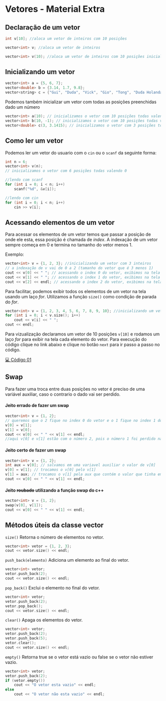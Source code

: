 # Vetores - Material Extra

## Declaração de um vetor

```cpp
int v[10]; //aloca um vetor de inteiros com 10 posições
```

```cpp
vector<int> v; //aloca um vetor de inteiros
```

```cpp
vector<int> v(10); //aloca um vetor de inteiros com 10 posições inicializadas em 0
```

## Inicializando um vetor

```cpp
vector<int> a = {5, 6, 7};
vector<double> b = {3.14, 1.7, 9.8};
vector<string> c = {"Gui", "Duda", "Vick", "Gio", "Tong", "Duda Holanda", "Ligoski", "Victor"};
```

Podemos também inicializar um vetor com todas as posições preenchidas dado um número

```cpp
vector<int> a(10); // inicializamos o vetor com 10 posições todas valendo 0
vector<int> b(10, -1); // inicializamos o vetor com 10 posições todas valendo -1
vector<double> c(3, 3.1415); // inicializamos o vetor com 3 posições todas valendo 3.1415
```

## Como ler um vetor

Podemos ler um vetor do usuario com o ```cin``` ou o ```scanf``` da seguinte forma:

```cpp
int n = 6;
vector<int> v(n); 
// inicializamos o vetor com 6 posições todas valendo 0

//lendo com scanf
for (int i = 0; i < n; i++)
    scanf("%d", &v[i]);

//lendo com cin
for (int i = 0; i < n; i++)
    cin >> v[i];
```

## Acessando elementos de um vetor

Para acessar os elementos de um vetor temos que passar a posição de onde ele esta, essa posição é chamada de *index*. A indexação de um vetor sempre começa em 0 e termina no tamanho do vetor menos 1.

Exemplo:

```cpp
vector<int> v = {1, 2, 3}; //inicializando um vetor com 3 inteiros
// a indexação de v vai de 0 a 2 (tamanho do vetor que é 3 menos 1)
cout << v[0] << " "; // acessando o index 0 do vetor, exibimos na tela o número 1
cout << v[1] << " "; // acessando o index 1 do vetor, exibimos na tela o número 2
cout << v[2] << endl; // acessando o index 2 do vetor, exibimos na tela o número 3
```

Para facilitar, podemos exibir todos os elementos de um vetor na tela usando um laço *for*. Utilizamos a função ```size()``` como condição de parada do *for*.


```cpp
vector<int> v = {1, 2, 3, 4, 5, 6, 7, 8, 9, 10}; //inicializando um vetor com 10 inteiros
for (int i = 0; i < v.size(); i++)
    cout << v[i] << " ";
cout << endl;
``` 
Para vizualização declaramos um vetor de 10 posições ```v[10]``` e rodamos um laço *for* para exibir na tela cada elemento do vetor. Para execução do código clique no link abaixo e clique no botão ```next``` para ir passo a passo no código.

[💻 Código 01](http://www.pythontutor.com/visualize.html#code=%23include%20%3Cbits/stdc%2B%2B.h%3E%0A%0Ausing%20namespace%20std%3B%0A%0Aint%20main%28%29%0A%7B%0A%20%20int%20v%5B10%5D%20%3D%20%7B1,%202,%203,%204,%205,%206,%207,%208,%209,%2010%7D%3B%20//inicializando%20um%20vetor%20com%2010%20inteiros%0A%20%20for%20%28int%20i%20%3D%200%3B%20i%20%3C%2010%3B%20i%2B%2B%29%0A%20%20%20%20%20%20cout%20%3C%3C%20v%5Bi%5D%20%3C%3C%20%22%20%22%3B%0A%20%20cout%20%3C%3C%20endl%3B%0A%20%20return%200%3B%0A%7D&cumulative=false&curInstr=0&heapPrimitives=nevernest&mode=display&origin=opt-frontend.js&py=cpp_g%2B%2B9.3.0&rawInputLstJSON=%5B%5D&textReferences=false)

## Swap

Para fazer uma troca entre duas posições no vetor é preciso de uma variável auxiliar, caso o contrario o dado vai ser perdido.

#### Jeito errado de fazer um swap
```cpp
vector<int> v = {1, 2};
// queremos que o 2 fique no index 0 do vetor e o 1 fique no index 1 do vetor
v[0] = v[1];
v[1] = v[0];
cout << v[0] << " " << v[1] << endl;
//aqui v[0] e v[1] estão com o número 2, pois o número 1 foi perdido na primeira troca
```

#### Jeito certo de fazer um swap
```cpp
vector<int> v = {1, 2};
int aux = v[0]; // salvamos em uma variavel auxiliar o valor de v[0]
v[0] = v[1]; // trocamos o v[0] pelo v[1]
v[1] = aux; // trocamos o v[1] pela aux que contém o valor que tinha em v[0]
cout << v[0] << " " << v[1] << endl;
```

#### Jeito ~~roubado~~ utilizando a função swap do c++
```cpp
vector<int> v = {1, 2};
swap(v[0], v[1]);
cout << v[0] << " " << v[1] << endl;
```

## Métodos úteis da classe vector

```size()``` Retorna o número de elementos no vetor.

```cpp
vector<int> vetor = {1, 2, 3};
cout << vetor.size() << endl;
```

```push_back(elemento)``` Adiciona um elemento ao final do vetor.

```cpp
vector<int> vetor;
vetor.push_back(2);
cout << vetor.size() << endl;
```

```pop_back()``` Exclui o elemento no final do vetor.

```cpp
vector<int> vetor;
vetor.push_back(2);
vetor.pop_back();
cout << vetor.size() << endl;
```

```clear()``` Apaga os elementos do vetor.

```cpp
vector<int> vetor;
vetor.push_back(2);
vetor.push_back(5);
vetor.clear();
cout << vetor.size() << endl;
```

```empty()``` Retorna true se o vetor está vazio ou false se o vetor não estiver vazio.

```cpp
vector<int> vetor;
vetor.push_back(2);
if (vetor.empty())
    cout << "O vetor esta vazio" << endl;
else
    cout << "O vetor não esta vazio" << endl;
```

